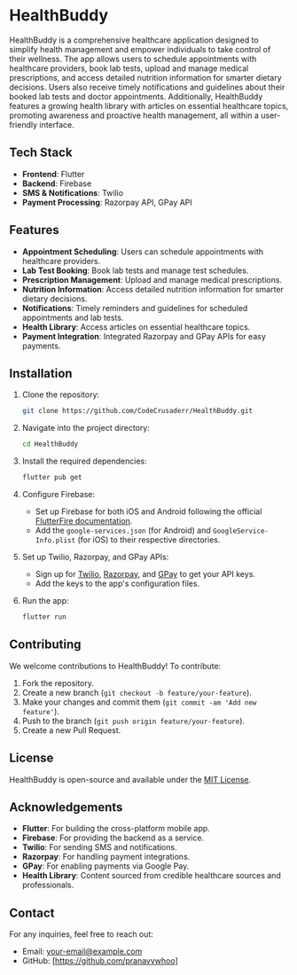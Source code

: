 
# HealthBuddy

HealthBuddy is a comprehensive healthcare application designed to simplify health management and empower individuals to take control of their wellness. The app allows users to schedule appointments with healthcare providers, book lab tests, upload and manage medical prescriptions, and access detailed nutrition information for smarter dietary decisions. Users also receive timely notifications and guidelines about their booked lab tests and doctor appointments. Additionally, HealthBuddy features a growing health library with articles on essential healthcare topics, promoting awareness and proactive health management, all within a user-friendly interface.

## Tech Stack

- **Frontend**: Flutter
- **Backend**: Firebase
- **SMS & Notifications**: Twilio
- **Payment Processing**: Razorpay API, GPay API

## Features

- **Appointment Scheduling**: Users can schedule appointments with healthcare providers.
- **Lab Test Booking**: Book lab tests and manage test schedules.
- **Prescription Management**: Upload and manage medical prescriptions.
- **Nutrition Information**: Access detailed nutrition information for smarter dietary decisions.
- **Notifications**: Timely reminders and guidelines for scheduled appointments and lab tests.
- **Health Library**: Access articles on essential healthcare topics.
- **Payment Integration**: Integrated Razorpay and GPay APIs for easy payments.

## Installation

1. Clone the repository:
   ```bash
   git clone https://github.com/CodeCrusaderr/HealthBuddy.git
   ```

2. Navigate into the project directory:
   ```bash
   cd HealthBuddy
   ```

3. Install the required dependencies:
   ```bash
   flutter pub get
   ```

4. Configure Firebase:
   - Set up Firebase for both iOS and Android following the official [FlutterFire documentation](https://firebase.flutter.dev/docs/overview).
   - Add the `google-services.json` (for Android) and `GoogleService-Info.plist` (for iOS) to their respective directories.

5. Set up Twilio, Razorpay, and GPay APIs:
   - Sign up for [Twilio](https://www.twilio.com/), [Razorpay](https://razorpay.com/), and [GPay](https://developers.google.com/pay/api) to get your API keys.
   - Add the keys to the app's configuration files.

6. Run the app:
   ```bash
   flutter run
   ```

## Contributing

We welcome contributions to HealthBuddy! To contribute:

1. Fork the repository.
2. Create a new branch (`git checkout -b feature/your-feature`).
3. Make your changes and commit them (`git commit -am 'Add new feature'`).
4. Push to the branch (`git push origin feature/your-feature`).
5. Create a new Pull Request.

## License

HealthBuddy is open-source and available under the [MIT License](LICENSE).

## Acknowledgements

- **Flutter**: For building the cross-platform mobile app.
- **Firebase**: For providing the backend as a service.
- **Twilio**: For sending SMS and notifications.
- **Razorpay**: For handling payment integrations.
- **GPay**: For enabling payments via Google Pay.
- **Health Library**: Content sourced from credible healthcare sources and professionals.

## Contact

For any inquiries, feel free to reach out:

- Email: [your-email@example.com](mailto:pranavvaghela2101@gmail.com)
- GitHub: [https://github.com/pranavvwhoo]
```
